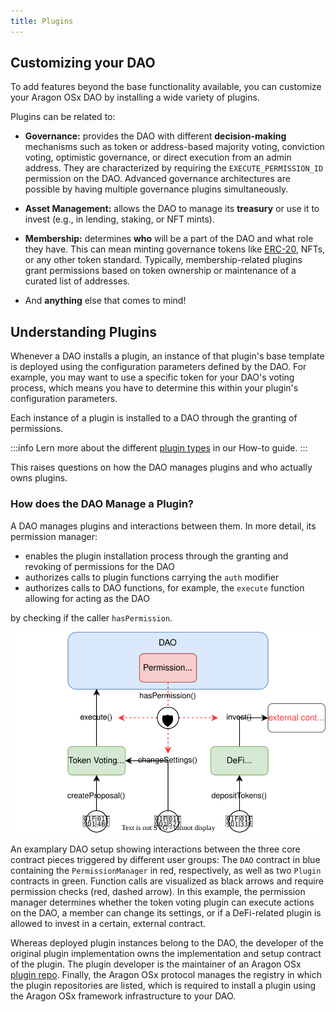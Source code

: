 ```yaml
---
title: Plugins
---
```


## Customizing your DAO

To add features beyond the base functionality available, you can customize your Aragon OSx DAO by installing a wide variety of plugins.

Plugins can be related to:

- **Governance:** provides the DAO with different **decision-making** mechanisms such as token or address-based majority voting, conviction voting, optimistic governance, or direct execution from an admin address. They are characterized by requiring the `EXECUTE_PERMISSION_ID` permission on the DAO.
  Advanced governance architectures are possible by having multiple governance plugins simultaneously.

- **Asset Management:** allows the DAO to manage its **treasury** or use it to invest (e.g., in lending, staking, or NFT mints).

- **Membership:** determines **who** will be a part of the DAO and what role they have. This can mean minting governance tokens like [ERC-20](https://eips.ethereum.org/EIPS/eip-20), NFTs, or any other token standard. Typically, membership-related plugins grant permissions based on token ownership or maintenance of a curated list of addresses.

- And **anything** else that comes to mind!

## Understanding Plugins

Whenever a DAO installs a plugin, an instance of that plugin's base template is deployed using the configuration parameters defined by the DAO. For example, you may want to use a specific token for your DAO's voting process, which means you have to determine this within your plugin's configuration parameters.

Each instance of a plugin is installed to a DAO through the granting of permissions.

:::info
Lern more about the different [plugin types](../../../02-how-to-guides/02-plugin-development/02-plugin-types.md) in our How-to guide.
:::

This raises questions on how the DAO manages plugins and who actually owns plugins.

### How does the DAO Manage a Plugin?

A DAO manages plugins and interactions between them. In more detail, its permission manager:

- enables the plugin installation process through the granting and revoking of permissions for the DAO
- authorizes calls to plugin functions carrying the `auth` modifier
- authorizes calls to DAO functions, for example, the `execute` function allowing for acting as the DAO

by checking if the caller `hasPermission`.

<div class="center-column">

![Schematic depiction of the interaction between the DAO, the PermissionManager, and a Plugin contract.](../dao-plugin.drawio.svg)

<p class="caption">
  An examplary DAO setup showing interactions between the three core contract pieces triggered by different user groups: The <code>DAO</code> contract in blue containing the <code>PermissionManager</code> in red, respectively, as well as two <code>Plugin</code> contracts in green.
  Function calls are visualized as black arrows and require permission checks (red, dashed arrow). In this example, the permission manager determines whether the token voting plugin can execute actions on the DAO, a member can change its settings, or if a DeFi-related plugin is allowed to invest in a certain, external contract.
</p>

</div>

Whereas deployed plugin instances belong to the DAO, the developer of the original plugin implementation owns the implementation and setup contract of the plugin. The plugin developer is the maintainer of an Aragon OSx [plugin repo](../../02-framework/02-plugin-management/01-plugin-repo/index.md). Finally, the Aragon OSx protocol manages the registry in which the plugin repositories are listed, which is required to install a plugin using the Aragon OSx framework infrastructure to your DAO.
